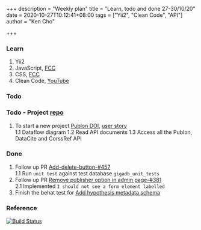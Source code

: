 +++
description = "Weekly plan"
title = "Learn, todo and done 27-30/10/20"
date = 2020-10-27T10:12:41+08:00
tags = ["Yii2", "Clean Code", "API"]
author = "Ken Cho"

+++  
### Learn
1. Yii2
2. JavaScript, [FCC](https://www.freecodecamp.org/learn/)
3. CSS, [FCC](https://www.freecodecamp.org/learn/)
4. Clean Code, [YouTube](https://www.youtube.com/watch?v=7EmboKQH8lM)

### Todo
    
### Todo - Project [repo](https://github.com/kencho51/test/tree/develop/mint_doi)
1. To start a new project [Publon DOI](https://drive.google.com/file/d/1bCUUq86WwNko8u1JImGmj96s3Rqv0Ldj/view?usp=sharing), [user story](https://docs.google.com/document/d/1CopK9e9QclOd91WRN1LREEBefMDb5cWoHiElj3IfKLc/edit#heading=h.2b6t0w755r3s)  
    1.1 Dataflow diagram
    1.2 Read API documents
    1.3 Access all the Publon, DataCite and CorssRef API
    
### Done
1. Follow up PR [Add-delete-button-#457](https://github.com/gigascience/gigadb-website/pull/503)  
    1.1 Run `unit test` against test database `gigadb_unit_tests`
2. Follow up PR [Remove publisher option in admin page-#381](https://github.com/gigascience/gigadb-website/pull/507)  
    2.1 Implemented `I should not see a form element labelled`
3. Finish the behat test for [Add hypothesis metadata schema](https://github.com/gigascience/gigadb-website/pull/516)


### Reference


[![Build Status](https://travis-ci.org/kencho51/gigathing.svg?branch=master)](https://travis-ci.org/kencho51/gigathing)



